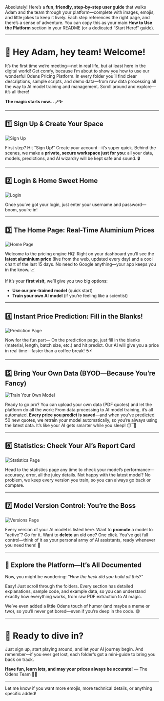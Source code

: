 Absolutely! Here’s a **fun, friendly, step-by-step user guide** that walks Adam and the team through your platform—complete with images, emojis, and little jokes to keep it lively. Each step references the right page, and there’s a sense of adventure.
You can copy this as your main **How to Use the Platform** section in your README (or a dedicated “Start Here!” guide).

---

# 👋 Hey Adam, hey team! Welcome!

It’s the first time we’re meeting—not in real life, but at least here in the digital world!
Get comfy, because I’m about to show you how to use our wonderful Odens Pricing Platform. In every folder you’ll find clear descriptions, sample scripts, and demo data—from raw data processing all the way to AI model training and management. Scroll around and explore—it’s all there!

**The magic starts now… 🪄✨**

---

## 1️⃣ Sign Up & Create Your Space

![Sign Up](Platform/page_1.png)

First step? Hit “Sign Up!”
Create your account—it’s super quick. Behind the scenes, we make a **private, secure workspace just for you**: all your data, models, predictions, and AI wizardry will be kept safe and sound. 🔒

---

## 2️⃣ Login & Home Sweet Home

![Login](Platform/page_2.png)

Once you’ve got your login, just enter your username and password—boom, you’re in!

---

## 3️⃣ The Home Page: Real-Time Aluminium Prices

![Home Page](Platform/page_3.png)

Welcome to the pricing engine HQ!
Right on your dashboard you’ll see the **latest aluminium price** (live from the web, updated every day) and a cool chart of the last 15 days. No need to Google anything—your app keeps you in the know. 📈

If it’s your **first visit**, we’ll give you two big options:

* **Use our pre-trained model** (quick start)
* **Train your own AI model** (if you’re feeling like a scientist)

---

## 4️⃣ Instant Price Prediction: Fill in the Blanks!

![Prediction Page](Platform/page_4.png)

Now for the fun part—
On the prediction page, just fill in the blanks (material, length, batch size, etc.) and hit predict.
Our AI will give you a price in real time—faster than a coffee break! ☕⚡

---

## 5️⃣ Bring Your Own Data (BYOD—Because You’re Fancy)

![Train Your Own Model](Platform/page_5.png)

Ready to go pro?
You can upload your own data (PDF quotes) and let the platform do all the work:
From data processing to AI model training, it’s all automated.
**Every price you predict is saved**—and when you’ve predicted 50 new quotes, we retrain your model automatically, so you’re always using the latest data.
It’s like your AI gets smarter while you sleep! 😴🤖

---

## 6️⃣ Statistics: Check Your AI’s Report Card

![Statistics Page](Platform/page_6.png)

Head to the statistics page any time to check your model’s performance—accuracy, error, all the juicy details.
Not happy with the latest model? No problem, we keep every version you train, so you can always go back or compare.

---

## 7️⃣ Model Version Control: You’re the Boss

![Versions Page](Platform/page_7.png)

Every version of your AI model is listed here.
Want to **promote** a model to “active”? Go for it.
Want to **delete** an old one? One click.
You’ve got full control—think of it as your personal army of AI assistants, ready whenever you need them! 🦾

---

## 🎉 Explore the Platform—It’s All Documented

Now, you might be wondering:
*“How the heck did you build all this?”*

Easy! Just scroll through the folders. Every section has detailed explanations, sample code, and example data, so you can understand exactly how everything works, from raw PDF extraction to AI magic.

We’ve even added a little Odens touch of humor (and maybe a meme or two), so you’ll never get bored—even if you’re deep in the code. 😄

---

# 🚀 Ready to dive in?

Just sign up, start playing around, and let your AI journey begin.
And remember—if you ever get lost, each folder’s got a mini-guide to bring you back on track.

**Have fun, learn lots, and may your prices always be accurate!**
— The Odens Team 🤝✨

---

Let me know if you want more emojis, more technical details, or anything specific added!
